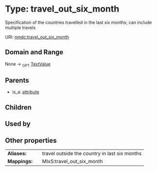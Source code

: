 
# Type: travel_out_six_month


Specification of the countries travelled in the last six months; can include multiple travels

URI: [nmdc:travel_out_six_month](https://microbiomedata/meta/travel_out_six_month)


## Domain and Range

None ->  <sub>OPT</sub> [TextValue](TextValue.md)

## Parents

 *  is_a: [attribute](attribute.md)

## Children


## Used by


## Other properties

|  |  |  |
| --- | --- | --- |
| **Aliases:** | | travel outside the country in last six months |
| **Mappings:** | | MIxS:travel_out_six_month |

